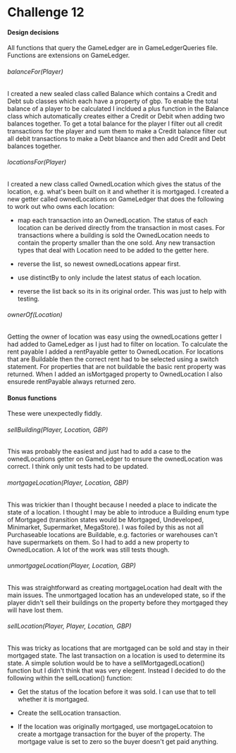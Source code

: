 # Challenge 12

#### Design decisions

All functions that query the GameLedger are in GameLedgerQueries file. Functions are extensions on GameLedger.

###### balanceFor(Player) 

I created a new sealed class called Balance which contains a Credit and Debt sub classes which each have a property of gbp. To enable the total balance of a player to be calculated I incldued a plus function in the Balance class which automatically creates either a Credit or Debit when adding two balances together.
To get a total balance for the player I filter out all credit transactions for the player and sum them to make a Credit balance filter out all debit transactions to make a Debt blaance and then add Credit and Debt balances together.
 
###### locationsFor(Player)

I created a new class called OwnedLocation which gives the status of the location, e.g. what's been built on it and whether it is mortgaged.
I created a new getter called ownedLocations on GameLedger that does the following to work out who owns each location:

* map each transaction into an OwnedLocation. The status of each location can be derived directly from the transaction in most cases. For transactions where a building is sold the OwnedLocation needs to contain the property smaller than the one sold. Any new transaction types that deal with Location need to be added to the getter here.
 
* reverse the list, so newest ownedLocations appear first.

* use distinctBy to only include the latest status of each location.

* reverse the list back so its in its original order. This was just to help with testing.

###### ownerOf(Location)

Getting the owner of location was easy using the ownedLocations getter I had added to GameLedger as I just had to filter on location.
To calculate the rent payable I added a rentPayable getter to OwnedLocation. For locations that are Buildable then the correct rent had to be selected using a switch statement. For properties that are not buildable the basic rent property was returned. 
When I added an isMortgaged property to OwnedLocation I also ensurede rentPayable always returned zero.

#### Bonus functions

These were unexpectedly fiddly.

###### sellBuilding(Player, Location, GBP)

This was probably the easiest and just had to add a case to the ownedLocations getter on GameLedger to ensure the ownedLocation was correct. I think only unit tests had to be updated.

###### mortgageLocation(Player, Location, GBP)

This was trickier than I thought because I needed a place to indicate the state of a location. I thought I may be able to introduce a Building enum type of Mortgaged (transition states would be Mortgaged, Undeveloped, Minimarket, Supermarket, MegaStore). I was foiled by this as not all Purchaseable locations are Buildable, e.g. factories or warehouses can't have supermarkets on them. So I had to add a new property to OwnedLocation. A lot of the work was still tests though.

###### unmortgageLocation(Player, Location, GBP)

This was straightforward as creating mortgageLocation had dealt with the main issues. The unmortgaged location has an undeveloped state, so if the player didn't sell their buildings on the property before they mortgaged they will have lost them.

###### sellLocation(Player, Player, Location, GBP)

This was tricky as locations that are mortgaged can be sold and stay in their mortgaged state. The last transaction on a location is used to determine its state. A simple solution would be to have a sellMortgagedLocation() function but I didn't think that was very elegent. Instead I decided to do the following within the sellLocation() function:

* Get the status of the location before it was sold. I can use that to tell whether it is mortgaged.

* Create the sellLocation transaction.

* If the location was originally mortgaged, use mortgageLocatoion to create a mortgage transaction for the buyer of the property. The mortgage value is set to zero so the buyer doesn't get paid anything.

 

 

